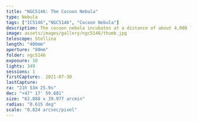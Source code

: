 ```yaml
---
title: "NGC5146: The Cocoon Nebula"
type: Nebula
tags: ["IC5146","NGC5146", "Cocoon Nebula"]
description: The cocoon nebula incubates at a distance of about 4,000 light years, awainting its transformation as a reflection and emission nebula.
image: assets/images/gallery/ngc5146/thumb.jpg
telescope: Stellina
length: "400mm"
aperture: "80mm"
folder: ngc5146
exposure: 10
lights: 349
sessions: 1 
firstCapture:  2021-07-30
lastCapture:
ra: "21h 53m 25.9s"
dec: "+47° 17' 59.601"
size: "62.088 x 39.977 arcmin"
radius: "0.615 deg"
scale: "0.824 arcsec/pixel"
---
```

